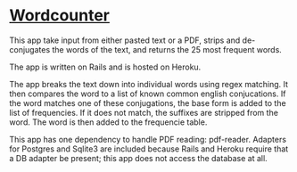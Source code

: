 # [Wordcounter](http://wordcountr.herokuapp.com)

This app take input from either pasted text or a PDF, strips and de-conjugates the words of the text, and returns the 25 most frequent words.

The app is written on Rails and is hosted on Heroku.

The app breaks the text down into individual words using regex matching. It then compares the word to a list of known common english conjucations. If the word matches one of these conjugations, the base form is added to the list of frequencies. If it does not match, the suffixes are stripped from the word. The word is then added to the frequencie table.

This app has one dependency to handle PDF reading: pdf-reader. Adapters for Postgres and Sqlite3 are included because Rails and Heroku require that a DB adapter be present; this app does not access the database at all.
